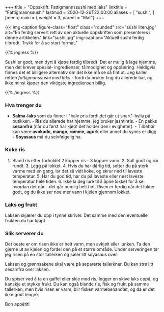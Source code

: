 +++
title = "Oppskrift: Fattigmannssushi med laks"
linktitle = "Fattigmannssushi"
lastmod = 2020-12-26T22:00:00
aliases = [
    "sushi",
]
[menu]
main = { weight = 3, parent = "Mat"}
+++

<!-- markdownlint-disable MD010 -->

{{< img-caption
    figure-class="float"
    class="rounded"
    src="sushi liten.jpg"
    alt="En ferdig servert rett av den aktuelle oppskriften som presenteres i denne artikkelen."
    link="sushi.jpg"
    img-caption="Aktuell sushi ferdig tilbredt. Trykk for å se stort format."

{{% ingress %}}

Sushi er godt, men dyrt å kjøpe ferdig tilbredt. Det er mulig å lage hjemme, men det krever
spesial- ingredienser, tålmodighet og opplæring. Heldigvis finnes det et billigere alternativ om
det ikke må se så fint ut. Jeg kaller retten _fattigmanssushi med laks_ - fordi du bruker ting du
allerede har, og ikke minst kjøper den viktigste ingrediensen billig.

{{% /ingress %}}

### Hva trenger du

- **Salma-laks** som du finner i "halv pris fordi det går ut snart"-hylla på butikken. - **Ris** du
allerede har hjemme, jeg bruker jasminris. - En pakke **sesamfrø** (når du først har kjøpt det
holder den i evigheter). - Tilbehør kan være **avokado, mango, rømme, agurk** eller annet du synes
er digg. - **Soyasaus** må du selvfølgelig ha.

### Koke ris

1. Bland ris etter forholdet 2 kopper ris - 3 kopper vann. 2. Salt godt og rør rundt. 3. Legg på
lokket. 4. Hvis du har dårlig tid, setter du på sterk varme med en gang, lar det så vidt koke, og
skrur ned til laveste temperatur. 5. Har du god tid, har du på laveste eller nest laveste
temperatur hele tiden. 6. Ikke la deg lure til å åpne lokket for å se hvordan det går - det går
nemlig helt fint. Risen er ferdig når det lukter godt, og du ikke ser noe mer vann i kjelen gjennom
lokket.

### Laks og frukt

Laksen skjærer du opp i tynne skriver. Det samme med den eventuelle frukten du har kjøpt.

### Slik serverer du

Det beste er om risen ikke er helt varm, men avkjølt eller lunken. Ta den gjerne ut av kjelen og
fordel den på et større område. Under serveringen tar jeg risen på en stor tallerken og søler litt
soyasaus over.

Laksen og grønnsakene skal være på separerte tallerkner. Du kan strø litt sesamfrø over laksen.

Du spiser ved å ta en gaffel eller skje med ris, legger en skive laks oppå, og kanskje et stykke
frukt. Du kan også blande ris, fisk og frukt på samme tallerken, men hvis risen er varm, blir
fisken varmebehandlet, og da er det ikke godt lengre.

Bon appétit!
